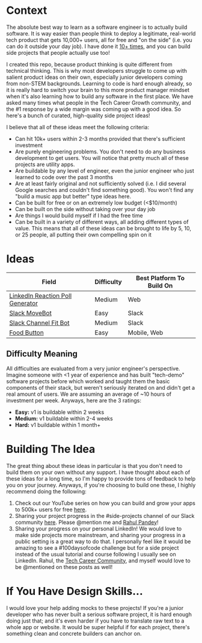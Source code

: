 # Context
The absolute best way to learn as a software engineer is to actually build software. It is way easier than people think to deploy a legitimate, real-world tech product that gets 10,000+ users, all for free and "on the side" (i.e. you can do it outside your day job). I have done it [10+ times](https://play.google.com/store/apps/dev?id=9093438553713389916), and you can build side projects that people actually use too!

I created this repo, because product thinking is quite different from technical thinking. This is why most developers struggle to come up with salient product ideas on their own, especially junior developers coming from non-STEM backgrounds. Learning to code is hard enough already, so it is really hard to switch your brain to this more product manager mindset when it's also learning how to build any software in the first place. We have asked many times what people in the Tech Career Growth community, and the #1 response by a wide margin was coming up with a good idea. So here's a bunch of curated, high-quality side project ideas!

I believe that all of these ideas meet the following criteria:
- Can hit 10k+ users within 2-3 months provided that there's sufficient investment
- Are purely engineering problems. You don't need to do any business development to get users. You will notice that pretty much all of these projects are utility apps.
- Are buildable by any level of engineer, even the junior engineer who just learned to code over the past 3 months
- Are at least fairly original and not sufficiently solved (i.e. I did several Google searches and couldn't find something good). You won't find any "build a music app but better" type ideas here.
- Can be built for free or on an extremely low budget (<$10/month)
- Can be built on the side without taking over your day job
- Are things I would build myself if I had the free time
- Can be built in a variety of different ways, all adding different types of value. This means that all of these ideas can be brought to life by 5, 10, or 25 people, all putting their own compelling spin on it

# Ideas
| Field                                                                           |   Difficulty          |  Best Platform To Build On |
|---------------------------------------------------------------------------------|-----------------------|----------------------------|
| [LinkedIn Reaction Poll Generator](./LinkedIn%20Reaction%20Poll%20Generator.md) |   Medium              |  Web                       |
| [Slack MoveBot](./Slack%20MoveBot.md)                                           |   Easy                |  Slack                     |
| [Slack Channel Fit Bot](./Slack%20Channel%20Fit%20Bot.md)                       |   Medium              |  Slack                     |
| [Food Button](./Food%20Button.md)                                               |   Easy                |  Mobile, Web               |

## Difficulty Meaning
All difficulties are evaluated from a very junior engineer's perspective. Imagine someone with <1 year of experience and has built "tech-demo" software projects before which worked and taught them the basic components of their stack, but weren't seriously iterated on and didn't get a real amount of users. We are assuming an average of ~10 hours of investment per week. Anyways, here are the 3 ratings:
- **Easy:** v1 is buildable within 2 weeks
- **Medium:** v1 buildable within 2-4 weeks
- **Hard:** v1 buildable within 1 month+

# Building The Idea
The great thing about these ideas in particular is that you don't need to build them on your own without any support. I have thought about each of these ideas for a long time, so I'm happy to provide tons of feedback to help you on your journey. Anyways, if you're choosing to build one these, I highly recommend doing the following:

1. Check out our YouTube series on how you can build and grow your apps to 500k+ users for free [here](https://www.youtube.com/watch?v=Ciu8zwOr8PU&list=PL7NYbSE8uaBC_YrNV4a67PEu77dCDfNLF).
2. Sharing your project progress in the #side-projects channel of our Slack community [here](https://join.slack.com/t/techcareergrowth/shared_invite/zt-lt2tbjcn-LOAVIDuGPI~nkuc4woHDLg). Please @mention me and [Rahul Pandey](https://www.linkedin.com/in/rpandey1234/)!
3. Sharing your progress on your personal LinkedIn! We would love to make side projects more mainstream, and sharing your progress in a public setting is a great way to do that. I personally feel like it would be amazing to see a #100daysofcode challenge but for a side project instead of the usual tutorial and course following I usually see on LinkedIn. Rahul, the [Tech Career Community](https://www.linkedin.com/company/techcareergrowth/), and myself would love to be @mentioned on these posts as well!

# If You Have Design Skills...
I would love your help adding mocks to these projects! If you're a junior developer who has never built a serious software project, it is hard enough doing just that; and it's even harder if you have to translate raw text to a whole app or website. It would be super helpful if for each project, there's something clean and concrete builders can anchor on.

